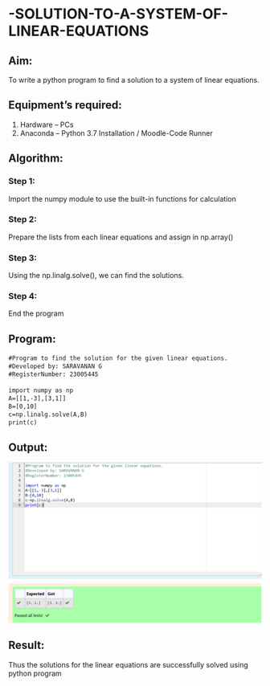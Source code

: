 # -SOLUTION-TO-A-SYSTEM-OF-LINEAR-EQUATIONS
## Aim:
To write a python program to find a solution to a system of linear equations.
## Equipment’s required:
1. 	Hardware – PCs
2. 	Anaconda – Python 3.7 Installation / Moodle-Code Runner
## Algorithm:
### Step 1: 
Import the numpy module to use the built-in functions for calculation
### Step 2: 
Prepare the lists from each linear equations and assign in np.array()
### Step 3: 
Using the np.linalg.solve(), we can find the solutions.
### Step 4: 
End the program
## Program:
```
#Program to find the solution for the given linear equations.
#Developed by: SARAVANAN G
#RegisterNumber: 23005445

import numpy as np
A=[[1,-3],[3,1]]
B=[0,10]
c=np.linalg.solve(A,B)
print(c)
```

## Output:
![Alt text](image.png)
## Result: 
Thus the solutions for the linear equations are successfully solved using python program

